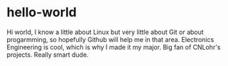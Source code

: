 # hello-world
Hi world, I know a little about Linux but very little about Git or about progarmming, so hopefully Github will help me in that area. Electronics Engineering is cool, which is why I made it my major. Big fan of CNLohr's projects. Really smart dude.
